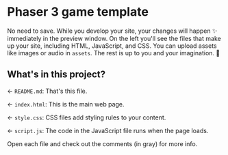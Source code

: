 # Phaser 3 game template

No need to save. While you develop your site, your changes will happen ✨ immediately in the preview window. On the left you'll see the files that make up your site, including HTML, JavaScript, and CSS. You can upload assets like images or audio in `assets`. The rest is up to you and your imagination. 🦄

## What's in this project?

← `README.md`: That's this file.

← `index.html`: This is the main web page.

← `style.css`: CSS files add styling rules to your content.

← `script.js`: The code in the JavaScript file runs when the page loads.

Open each file and check out the comments (in gray) for more info.
